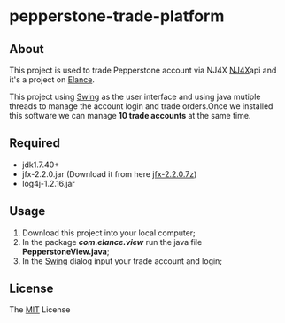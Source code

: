 pepperstone-trade-platform
==========================

About
------ 
This project is used to trade Pepperstone account via NJ4X [NJ4X](http://www.jfx-api.com/)api and it's a project on [Elance](http://www.elance.com).

This project using [Swing](http://docs.oracle.com/javase/7/docs/technotes/guides/swing/) as the user interface and using java mutiple threads to manage the account login and trade orders.Once we installed this software we can manage **10 trade accounts** at the same time. 

Required
----- 
* jdk1.7.40+
* jfx-2.2.0.jar (Download it from here [jfx-2.2.0.7z](http://www.jfx-api.com/downloads)) 
* log4j-1.2.16.jar

Usage
-----
1. Download this project into your local computer;
2. In the package ***com.elance.view*** run the java file **PepperstoneView.java**;
3. In the [Swing](http://docs.oracle.com/javase/7/docs/technotes/guides/swing/) dialog input your trade account and login;

License
-------
The [MIT](http://opensource.org/licenses/MIT) License 